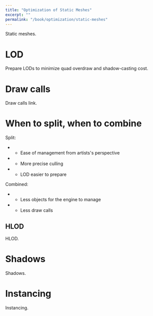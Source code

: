 ```yaml
---
title: "Optimization of Static Meshes"
excerpt: ""
permalink: "/book/optimization/static-meshes"
---
```


Static meshes.

# LOD

Prepare LODs to minimize quad overdraw and shadow-casting cost.

# Draw calls

Draw calls link.

# When to split, when to combine

Split:

* + Ease of management from artists's perspective
* + More precise culling
* + LOD easier to prepare

Combined:

* + Less objects for the engine to manage
* + Less draw calls

## HLOD

HLOD.

# Shadows

Shadows.

# Instancing

Instancing.
